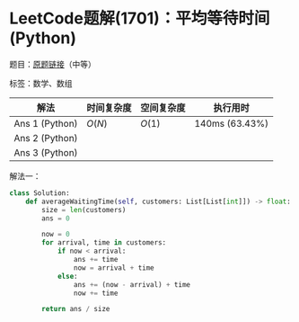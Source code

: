 # LeetCode题解(1701)：平均等待时间(Python)

题目：[原题链接](https://leetcode-cn.com/problems/average-waiting-time/)（中等）

标签：数学、数组

| 解法           | 时间复杂度 | 空间复杂度 | 执行用时       |
| -------------- | ---------- | ---------- | -------------- |
| Ans 1 (Python) | $O(N)$     | $O(1)$     | 140ms (63.43%) |
| Ans 2 (Python) |            |            |                |
| Ans 3 (Python) |            |            |                |

解法一：

```python
class Solution:
    def averageWaitingTime(self, customers: List[List[int]]) -> float:
        size = len(customers)
        ans = 0

        now = 0
        for arrival, time in customers:
            if now < arrival:
                ans += time
                now = arrival + time
            else:
                ans += (now - arrival) + time
                now += time

        return ans / size
```

